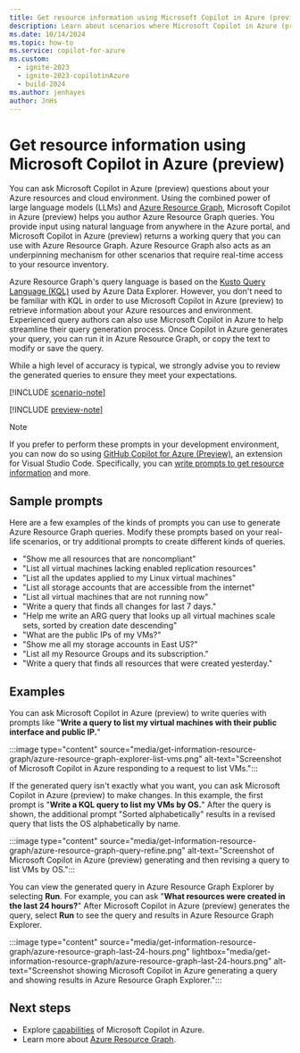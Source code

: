 ```yaml
---
title: Get resource information using Microsoft Copilot in Azure (preview)
description: Learn about scenarios where Microsoft Copilot in Azure (preview) can help with Azure Resource Graph.
ms.date: 10/14/2024
ms.topic: how-to
ms.service: copilot-for-azure
ms.custom:
  - ignite-2023
  - ignite-2023-copilotinAzure
  - build-2024
ms.author: jenhayes
author: JnHs
---
```


# Get resource information using Microsoft Copilot in Azure (preview)

You can ask Microsoft Copilot in Azure (preview) questions about your Azure resources and cloud environment. Using the combined power of large language models (LLMs) and [Azure Resource Graph](/azure/governance/resource-graph/overview), Microsoft Copilot in Azure (preview) helps you author Azure Resource Graph queries. You provide input using natural language from anywhere in the Azure portal, and Microsoft Copilot in Azure (preview) returns a working query that you can use with Azure Resource Graph. Azure Resource Graph also acts as an underpinning mechanism for other scenarios that require real-time access to your resource inventory.

Azure Resource Graph's query language is based on the [Kusto Query Language (KQL)](/azure/data-explorer/kusto/query/) used by Azure Data Explorer. However, you don't need to be familiar with KQL in order to use Microsoft Copilot in Azure (preview) to retrieve information about your Azure resources and environment. Experienced query authors can also use Microsoft Copilot in Azure to help streamline their query generation process. Once Copilot in Azure generates your query, you can run it in Azure Resource Graph, or copy the text to modify or save the query.

While a high level of accuracy is typical, we strongly advise you to review the generated queries to ensure they meet your expectations.

[!INCLUDE [scenario-note](includes/scenario-note.md)]

[!INCLUDE [preview-note](includes/preview-note.md)]

>[!Note]
>If you prefer to perform these prompts in your development environment, you can now do so using [GitHub Copilot for Azure (Preview)](/azure/developer/github-copilot-azure/introduction), an extension for Visual Studio Code. Specifically, you can [write prompts to get resource information](/azure/developer/github-copilot-azure/learn-examples) and more.

## Sample prompts

Here are a few examples of the kinds of prompts you can use to generate Azure Resource Graph queries. Modify these prompts based on your real-life scenarios, or try additional prompts to create different kinds of queries.

- "Show me all resources that are noncompliant"
- "List all virtual machines lacking enabled replication resources"
- "List all the updates applied to my Linux virtual machines"
- "List all storage accounts that are accessible from the internet"
- "List all virtual machines that are not running now"
- "Write a query that finds all changes for last 7 days."
- "Help me write an ARG query that looks up all virtual machines scale sets, sorted by creation date descending"
- "What are the public IPs of my VMs?"
- "Show me all my storage accounts in East US?"
- "List all my Resource Groups and its subscription."
- "Write a query that finds all resources that were created yesterday."

## Examples

You can ask Microsoft Copilot in Azure (preview) to write queries with prompts like "**Write a query to list my virtual machines with their public interface and public IP.**"

:::image type="content" source="media/get-information-resource-graph/azure-resource-graph-explorer-list-vms.png" alt-text="Screenshot of Microsoft Copilot in Azure responding to a request to list VMs.":::

If the generated query isn't exactly what you want, you can ask Microsoft Copilot in Azure (preview) to make changes. In this example, the first prompt is "**Write a KQL query to list my VMs by OS.**" After the query is shown, the additional prompt "Sorted alphabetically" results in a revised query that lists the OS alphabetically by name.

:::image type="content" source="media/get-information-resource-graph/azure-resource-graph-query-refine.png" alt-text="Screenshot of Microsoft Copilot in Azure (preview) generating and then revising a query to list VMs by OS.":::

You can view the generated query in Azure Resource Graph Explorer by selecting **Run**. For example, you can ask "**What resources were created in the last 24 hours?**" After Microsoft Copilot in Azure (preview) generates the query, select **Run** to see the query and results in Azure Resource Graph Explorer. 

:::image type="content" source="media/get-information-resource-graph/azure-resource-graph-last-24-hours.png" lightbox="media/get-information-resource-graph/azure-resource-graph-last-24-hours.png" alt-text="Screenshot showing Microsoft Copilot in Azure generating a query and showing results in Azure Resource Graph Explorer.":::

## Next steps

- Explore [capabilities](capabilities.md) of Microsoft Copilot in Azure.
- Learn more about [Azure Resource Graph](/azure/governance/resource-graph/overview).
